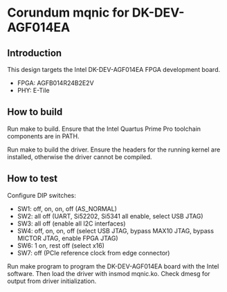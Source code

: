 # Corundum mqnic for DK-DEV-AGF014EA

## Introduction

This design targets the Intel DK-DEV-AGF014EA FPGA development board.

*  FPGA: AGFB014R24B2E2V
*  PHY: E-Tile

## How to build

Run make to build.  Ensure that the Intel Quartus Prime Pro toolchain components are in PATH.

Run make to build the driver.  Ensure the headers for the running kernel are installed, otherwise the driver cannot be compiled.

## How to test

Configure DIP switches:

*  SW1: off, on, on, off (AS_NORMAL)
*  SW2: all off (UART, Si52202, Si5341 all enable, select USB JTAG)
*  SW3: all off (enable all I2C interfaces)
*  SW4: off, on, on, off (select USB JTAG, bypass MAX10 JTAG, bypass MICTOR JTAG, enable FPGA JTAG)
*  SW6: 1 on, rest off (select x16)
*  SW7: off (PCIe reference clock from edge connector)

Run make program to program the DK-DEV-AGF014EA board with the Intel software.  Then load the driver with insmod mqnic.ko.  Check dmesg for output from driver initialization.
